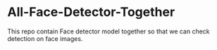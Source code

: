# All-Face-Detector-Together
This repo contain Face detector model together so that we can check detection on face images.
